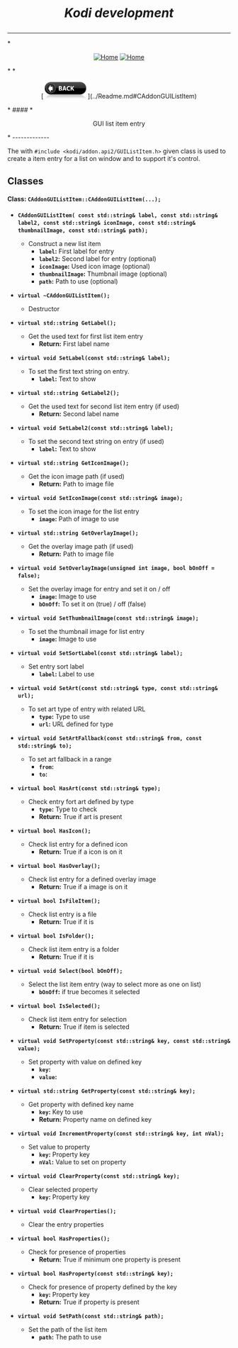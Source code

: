 # *<p align="center">Kodi development</p>*
-------------
*<p align="center">
  [<img src="http://kodi.wiki/images/c/c9/Logo.png" alt="Home">](http://kodi.tv/)
  [<img src="http://kodi.wiki/images/5/52/Zappy.png" alt="Home" width="100" height="100">](http://kodi.tv/)
</p>*
*<p align="center">
  [<img src="help.BackButton.png" alt="Back" width="100" height="40">](../Readme.md#CAddonGUIListItem)
</p>*
#### *<p align="center">GUI list item entry</p>*
-------------

The with `#include <kodi/addon.api2/GUIListItem.h>` given class is used to create a item entry for a list on window and to support it's control.

Classes
-------------

#### Class: `CAddonGUIListItem::CAddonGUIListItem(...);`

*  **`CAddonGUIListItem(
      const std::string& label,
      const std::string& label2,
      const std::string& iconImage,
      const std::string& thumbnailImage,
      const std::string& path);`**
    * Construct a new list item
      * **`label`:** First label for entry
      * **`label2`:** Second label for entry (optional)
      * **`iconImage`:** Used icon image (optional)
      * **`thumbnailImage`:** Thumbnail image (optional)
      * **`path`:** Path to use (optional)

*  **`virtual ~CAddonGUIListItem();`**
    * Destructor

*  **`virtual std::string GetLabel();`**
    * Get the used text for first list item entry
      * **Return:** First label name

*  **`virtual void SetLabel(const std::string& label);`**
    * To set the first text string on entry.
      * **`label`:** Text to show

*  **`virtual std::string GetLabel2();`**
    * Get the used text for second list item entry (if used)
      * **Return:** Second label name

*  **`virtual void SetLabel2(const std::string& label);`**
    * To set the second text string on entry (if used)
      * **`label`:** Text to show

*  **`virtual std::string GetIconImage();`**
    * Get the icon image path (if used)
      * **Return:** Path to image file

*  **`virtual void SetIconImage(const std::string& image);`**
    * To set the icon image for the list entry
      * **`image`:** Path of image to use

*  **`virtual std::string GetOverlayImage();`**
    * Get the overlay image path (if used)
      * **Return:** Path to image file

*  **`virtual void SetOverlayImage(unsigned int image, bool bOnOff = false);`**
    * Set the overlay image for entry and set it on / off
      * **`image`:** Image to use
      * **`bOnOff`:** To set it on (true) / off (false)

*  **`virtual void SetThumbnailImage(const std::string& image);`**
    * To set the thumbnail image for list entry
      * **`image`:** Image to use

*  **`virtual void SetSortLabel(const std::string& label);`**
    * Set entry sort label
      * **`label`:** Label to use

*  **`virtual void SetArt(const std::string& type, const std::string& url);`**
    * To set art type of entry with related URL
      * **`type`:** Type to use
      * **`url`:** URL defined for type

*  **`virtual void SetArtFallback(const std::string& from, const std::string& to);`**
    * To set art fallback in a range
      * **`from`:** 
      * **`to`:** 

*  **`virtual bool HasArt(const std::string& type);`**
    * Check entry fort art defined by type
      * **`type`:** Type to check
      * **Return:** True if art is present

*  **`virtual bool HasIcon();`**
    * Check list entry for a defined icon
      * **Return:** True if a icon is on it

*  **`virtual bool HasOverlay();`**
    * Check list entry for a defined overlay image
      * **Return:** True if a image is on it

*  **`virtual bool IsFileItem();`**
    * Check list entry is a file
      * **Return:** True if it is

*  **`virtual bool IsFolder();`**
    * Check list item entry is a folder
      * **Return:** True if it is

*  **`virtual void Select(bool bOnOff);`**
    * Select the list item entry (way to select more as one on list)
      * **`bOnOff`:** if true becomes it selected

*  **`virtual bool IsSelected();`**
    * Check list item entry for selection
      * **Return:** True if item is selected

*  **`virtual void SetProperty(const std::string& key, const std::string& value);`**
    * Set property with value on defined key 
      * **`key`:** 
      * **`value`:** 

*  **`virtual std::string GetProperty(const std::string& key);`**
    * Get property with defined key name
      * **`key`:** Key to use
      * **Return:** Property name on defined key

*  **`virtual void IncrementProperty(const std::string& key, int nVal);`**
    * Set value to property
      * **`key`:** Property key
      * **`nVal`:** Value to set on property

*  **`virtual void ClearProperty(const std::string& key);`**
    * Clear selected property
      * **`key`:** Property key

*  **`virtual void ClearProperties();`**
    * Clear the entry properties

*  **`virtual bool HasProperties();`**
    * Check for presence of properties
      * **Return:** True if minimum one property is present

*  **`virtual bool HasProperty(const std::string& key);`**
    * Check for presence of property defined by the key
      * **`key`:** Property key
      * **Return:** True if property is present

*  **`virtual void SetPath(const std::string& path);`**
    * Set the path of the list item
      * **`path`:** The path to use
